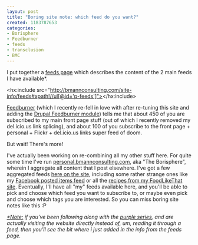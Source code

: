 ```yaml
--- 
layout: post
title: "Boring site note: which feed do you want?"
created: 1183787653
categories: 
- Borisphere
- Feedburner
- feeds
- transclusion
- BMC
---
```

<p>I put together a <a href="http://bmannconsulting.com/site-info/feeds">feeds page</a> which describes the content of the 2 main feeds I have available<a name="footnote" title="Explaining how I've transcluded content right below this paragraph">*</a>.</p>

<hx:include src="http://bmannconsulting.com/site-info/feeds#xpath!//ul[@id='p-feeds']"></hx:include>

<p><a href="http://www.feedburner.com">Feedburner</a> (which I recently re-fell in love with after re-tuning this site and adding the <a href="http://drupal.org/project/feedburner">Drupal Feedburner module</a>) tells me that about 450 of you are subscribed to my main front page stuff (out of which I recently removed my del.icio.us link splicing), and about 100 of you subscribe to the front page + personal + Flickr + del.icio.us links super feed of doom.</p>

<p>But wait! There's more!</p>
<!--break-->
<p>I've actually been working on re-combining all my other stuff here. For quite some time I've run <a href="http://personal.bmannconsulting.com">personal.bmannconsulting.com</a>, aka "The Borisphere", wherein I aggregate all content that I post elsewhere. I've got a few aggregated feeds <a href="http://bmannconsulting.com/feeds">here on the site</a>, including some rather strange ones like my <a href="http://www.facebook.com/posted.php?id=500905437&amp;amp;share_id=2392823337#s2392823337">Facebook posted items feed</a> or all the <a href="http://foodlikethat.com" title="Tastes your mouth will like -- recipes at FoodLikeThat">recipes from my FoodLikeThat site</a>. Eventually, I'll have all "my" feeds available here, and you'll be able to pick and choose which feed you want to subscribe to, or maybe even pick and choose which tags you are interested. So you can miss boring site notes like this :P</p>

<p><em><a href="#footnote">*Note:</a> if you've been following along with the <a href="http://bmannconsulting.com/blog/bmann/more-purple">purple series</a>, and are actually visiting the website directly instead of, um, reading it through a feed, then you'll see the bit where i just added in the info from the feeds page.</em></p>
